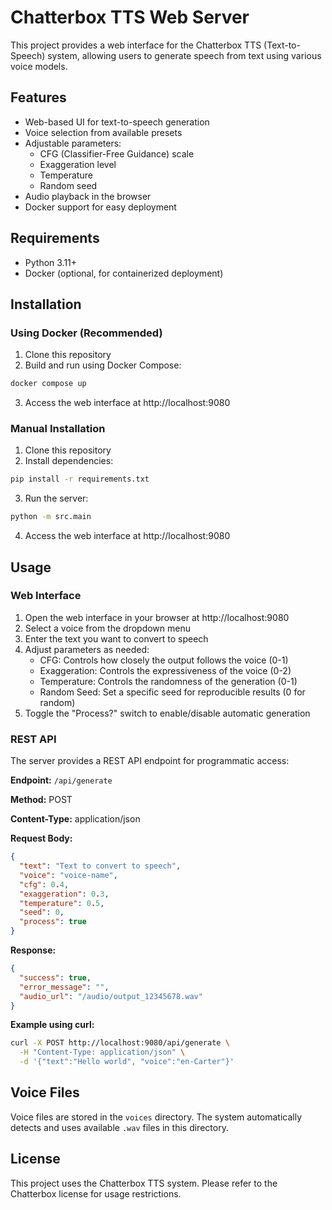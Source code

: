 # Chatterbox TTS Web Server

This project provides a web interface for the Chatterbox TTS (Text-to-Speech) system, allowing users to generate speech from text using various voice models.

## Features

- Web-based UI for text-to-speech generation
- Voice selection from available presets
- Adjustable parameters:
  - CFG (Classifier-Free Guidance) scale
  - Exaggeration level
  - Temperature
  - Random seed
- Audio playback in the browser
- Docker support for easy deployment

## Requirements

- Python 3.11+
- Docker (optional, for containerized deployment)

## Installation

### Using Docker (Recommended)

1. Clone this repository
2. Build and run using Docker Compose:

```bash
docker compose up
```

3. Access the web interface at http://localhost:9080

### Manual Installation

1. Clone this repository
2. Install dependencies:

```bash
pip install -r requirements.txt
```

3. Run the server:

```bash
python -m src.main
```

4. Access the web interface at http://localhost:9080

## Usage

### Web Interface

1. Open the web interface in your browser at http://localhost:9080
2. Select a voice from the dropdown menu
3. Enter the text you want to convert to speech
4. Adjust parameters as needed:
   - CFG: Controls how closely the output follows the voice (0-1)
   - Exaggeration: Controls the expressiveness of the voice (0-2)
   - Temperature: Controls the randomness of the generation (0-1)
   - Random Seed: Set a specific seed for reproducible results (0 for random)
5. Toggle the "Process?" switch to enable/disable automatic generation

### REST API

The server provides a REST API endpoint for programmatic access:

**Endpoint:** `/api/generate`

**Method:** POST

**Content-Type:** application/json

**Request Body:**

```json
{
  "text": "Text to convert to speech",
  "voice": "voice-name",
  "cfg": 0.4,
  "exaggeration": 0.3,
  "temperature": 0.5,
  "seed": 0,
  "process": true
}
```

**Response:**

```json
{
  "success": true,
  "error_message": "",
  "audio_url": "/audio/output_12345678.wav"
}
```

**Example using curl:**

```bash
curl -X POST http://localhost:9080/api/generate \
  -H "Content-Type: application/json" \
  -d '{"text":"Hello world", "voice":"en-Carter"}'
```

## Voice Files

Voice files are stored in the `voices` directory. The system automatically detects and uses available `.wav` files in this directory.

## License

This project uses the Chatterbox TTS system. Please refer to the Chatterbox license for usage restrictions.